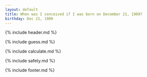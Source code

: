 ```yaml
---
layout: default
title: When was I conceived if I was born on December 21, 1909?
birthday: Dec 21, 1909
---
```


{% include header.md %}

{% include guess.md %}

{% include calculate.md %}

{% include safety.md %}

{% include footer.md %}



